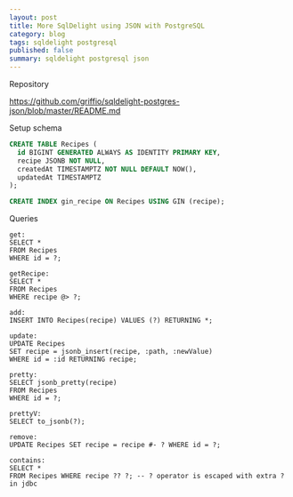 ```yaml
---
layout: post
title: More SqlDelight using JSON with PostgreSQL
category: blog
tags: sqldelight postgresql 
published: false
summary: sqldelight postgresql json
---
```


Repository

https://github.com/griffio/sqldelight-postgres-json/blob/master/README.md

Setup schema

```sql
CREATE TABLE Recipes (
  id BIGINT GENERATED ALWAYS AS IDENTITY PRIMARY KEY,
  recipe JSONB NOT NULL,
  createdAt TIMESTAMPTZ NOT NULL DEFAULT NOW(),
  updatedAt TIMESTAMPTZ
);
```

```sql
CREATE INDEX gin_recipe ON Recipes USING GIN (recipe);
```

Queries

```
get:
SELECT *
FROM Recipes
WHERE id = ?;

getRecipe:
SELECT *
FROM Recipes
WHERE recipe @> ?;

add:
INSERT INTO Recipes(recipe) VALUES (?) RETURNING *;

update:
UPDATE Recipes
SET recipe = jsonb_insert(recipe, :path, :newValue)
WHERE id = :id RETURNING recipe;

pretty:
SELECT jsonb_pretty(recipe)
FROM Recipes
WHERE id = ?;

prettyV:
SELECT to_jsonb(?);

remove:
UPDATE Recipes SET recipe = recipe #- ? WHERE id = ?;

contains:
SELECT *
FROM Recipes WHERE recipe ?? ?; -- ? operator is escaped with extra ? in jdbc
```
